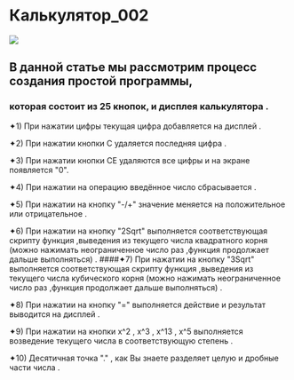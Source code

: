 # Калькулятор_002
![](https://bytebucket.org/rodomod/calc_rodomod/raw/8fa4d0c6c2fa8bda8f9928fc792ab6d393d3644a/rodomod.png)
## В данной статье мы рассмотрим процесс создания простой программы,
### которая состоит из 25 кнопок, и дисплея калькулятора .

✦1) При нажатии цифры текущая цифра добавляется на дисплей .

✦2) При нажатии кнопки С удаляется последняя цифра .

✦3) При нажатии кнопки СE удаляются все цифры и на экране появляется "0".

✦4) При нажатии на операцию введённое число сбрасывается .

✦5) При нажатии на кнопку "-/+" значение меняется на положительное или отрицательное .

✦6) При нажатии на кнопку "2Sqrt" выполняется соответствующая скрипту функция ,выведения из текущего числа квадратного корня
             (можно нажимать неограниченное число раз ,функция продолжает дальше выполняться) .
####✦7) При нажатии на кнопку "3Sqrt" выполняется соответствующая скрипту функция ,выведения из текущего числа кубического корня
             (можно нажимать неограниченное число раз ,функция продолжает дальше выполняться) .			 

✦8) При нажатии на кнопку  "=" выполняется действие и результат выводится на дисплей .

✦9) При нажатии на кнопки x^2 , x^3 , x^13 , x^5 выполняется возведение текущего числа в соответствующую степень .

✦10) Десятичная точка "." , как Вы знаете разделяет целую и дробные части числа .